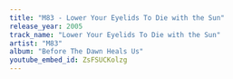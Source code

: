 ```yaml
---
title: "M83 - Lower Your Eyelids To Die with the Sun"
release_year: 2005
track_name: "Lower Your Eyelids To Die with the Sun"
artist: "M83"
album: "Before The Dawn Heals Us"
youtube_embed_id: ZsFSUCKolzg
---
```

